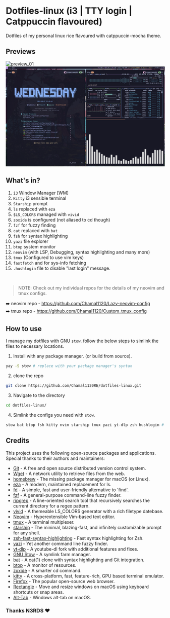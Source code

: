 # Dotfiles-linux (i3 | TTY login | Catppuccin flavoured)

Dotfiles of my personal linux rice flavoured with catppuccin-mocha theme.

## Previews
![preview_01](./previews/2024-08-07-130211_2560x1600_scrot.png)
![preview_01](./previews/2024-08-07-120612_2560x1600_scrot.png)

## What's in?

1. `i3` Window Manager [WM]
2. `Kitty` i3 sensible terminal
3. `Starship` prompt
4. `ls` replaced with `eza`
5. `$LS_COLORS` managed with `vivid`
6. `zoxide` is configured (not aliased to cd though)
7. `fzf` for fuzzy finding
8. `cat` replaced with `bat`
9. `fsh` for syntax highlighting
10. `yazi` file explorer
11. `btop` system monitor
12. `neovim` (with LSP, Debugging, syntax highlighting and many more)
13. `tmux` (Configured to use vim keys)
14. `fastfetch` and for sys-info fetching
15. `.hushlogin` file to disable "last login" message.

<br>

> NOTE: Check out my individual repos for the details of my neovim and tmux configs.

➡️ neovim repo - https://github.com/Chamal1120/Lazy-neovim-config
<br>
➡️ tmux repo - https://github.com/Chamal1120/Custom_tmux_config

## How to use
I manage my dotfiles with GNU `stow`. follow the below steps to simlink the files to necessary locations.

1. Install with any package manager. (or build from source).

```bash
yay -S stow # replace with your package manager's syntax
```

2. clone the repo

```bash
git clone https://github.com/Chamal1120RE/dotfiles-linux.git
```
3. Navigate to the directory

```bash
cd dotfiles-linux/
```

4. Simlink the configs you need with `stow`.

```bash
stow bat btop fsh kitty nvim starship tmux yazi yt-dlp zsh hushlogin # This command will symlink all the configs
```

## Credits

This project uses the following open-source packages and applications. Special thanks to their authors and maintainers:

- [Git](https://github.com/git/git) - A free and open source distributed version control system.
- [Wget](https://git.savannah.gnu.org/cgit/wget.git) - A network utility to retrieve files from the web.
- [homebrew](https://github.com/Homebrew/brew) - The missing package manager for macOS (or Linux).
- [eza](https://github.com/eza-community/eza) - A modern, maintained replacement for ls.
- [fd](https://github.com/sharkdp/fd) - A simple, fast and user-friendly alternative to 'find'.
- [fzf](https://github.com/junegunn/fzf) - A general-purpose command-line fuzzy finder.
- [ripgrep](https://github.com/BurntSushi/ripgrep) - A line-oriented search tool that recursively searches the current directory for a regex pattern.
- [vivid](https://github.com/sharkdp/vivid) - A themeable LS_COLORS generator with a rich filetype datebase.
- [Neovim](https://github.com/neovim/neovim) - Hyperextensible Vim-based text editor.
- [tmux](https://github.com/tmux/tmux) - A terminal multiplexer.
- [starship](https://github.com/starship/starship) - The minimal, blazing-fast, and infinitely customizable prompt for any shell.
- [zsh-fast-syntax-highlighting](https://github.com/zdharma-continuum/fast-syntax-highlighting) - Fast syntax highlighting for Zsh.
- [yazi](https://github.com/sxyazi/yazi) - Yet another command line fuzzy finder.
- [yt-dlp](https://github.com/yt-dlp/yt-dlp) - A youtube-dl fork with additional features and fixes.
- [GNU Stow](https://git.savannah.gnu.org/cgit/stow.git) - A symlink farm manager.
- [bat](https://github.com/sharkdp/bat) - A cat(1) clone with syntax highlighting and Git integration.
- [btop](https://github.com/aristocratos/btop) - A monitor of resources.
- [zoxide](https://github.com/ajeetdsouza/zoxide) - A smarter cd command.
- [kitty](https://github.com/kovidgoyal/kitty) - A cross-platform, fast, feature-rich, GPU based terminal emulator.
- [Firefox](https://github.com/mozilla/gecko-dev) - The popular open-source web browser.
- [Rectangle](https://github.com/rxhanson/Rectangle) - Move and resize windows on macOS using keyboard shortcuts or snap areas.
- [Alt-Tab](https://github.com/lwouis/alt-tab-macos) - Windows alt-tab on macOS.

### Thanks N3RDS ❤️
